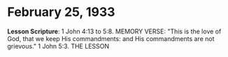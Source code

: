 # February 25, 1933

**Lesson Scripture**: 1 John 4:13 to 5:8. MEMORY VERSE: "This is the love of God, that we keep His commandments: and His commandments are not grievous." 1 John 5:3. THE LESSON


